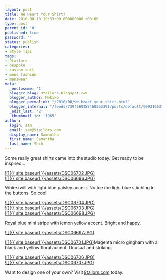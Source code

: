 ```yaml
---
layout: post
title: We Heart Your Shirt!
date: 2010-08-10 19:33:00.000000000 +00:00
type: post
parent_id: '0'
published: true
password: ''
status: publish
categories:
- Style Tips
tags:
- 9tailors
- bespoke
- custom suit
- mens fashion
- menswear
meta:
  _encloseme: '1'
  blogger_blog: 9tailors.blogspot.com
  blogger_author: Makiko
  blogger_permalink: "/2010/08/we-heart-your-shirt.html"
  blogger_internal: "/feeds/7394569855460563391/posts/default/909316537148876281"
  _edit_last: '2'
  _thumbnail_id: '1965'
author:
  login: sam
  email: sam@9tailors.com
  display_name: Samantha
  first_name: Samantha
  last_name: Shih
---
```

Some really great shirts came into the studio today. Get ready to be inspired...

[![]({{ site.baseurl }}/assets/DSC06702.JPG)](http://4.bp.blogspot.com/_20LDsLnO2rk/TGGz7rvSnxI/AAAAAAAAA9E/ZBZPY8JNzIQ/s1600/DSC06702.JPG)  
[![]({{ site.baseurl }}/assets/DSC06696.JPG)](http://3.bp.blogspot.com/_20LDsLnO2rk/TGGxk33g03I/AAAAAAAAA88/JiFmwc9GP00/s1600/DSC06696.JPG)

White twill with light blue paisley accent. Notice the light blue stitching in the buttons. So cool!

[![]({{ site.baseurl }}/assets/DSC06704.JPG)](http://1.bp.blogspot.com/_20LDsLnO2rk/TGGwqfO0swI/AAAAAAAAA80/BhmF6yDMlgQ/s1600/DSC06704.JPG)  
[![]({{ site.baseurl }}/assets/DSC06703.JPG)](http://2.bp.blogspot.com/_20LDsLnO2rk/TGGwp6KD5BI/AAAAAAAAA8s/xBudTpXWK1A/s1600/DSC06703.JPG)  
[![]({{ site.baseurl }}/assets/DSC06698.JPG)](http://2.bp.blogspot.com/_20LDsLnO2rk/TGGwpRJJVOI/AAAAAAAAA8k/owbBpNVpYhA/s1600/DSC06698.JPG)

Royal blue mini stripe with lemon yellow accent. Bright and happy.

[![]({{ site.baseurl }}/assets/DSC06697.JPG)](http://2.bp.blogspot.com/_20LDsLnO2rk/TGGvbxzbUPI/AAAAAAAAA8c/X7-7D5SbDLI/s1600/DSC06697.JPG)

[![]({{ site.baseurl }}/assets/DSC06701.JPG)](http://1.bp.blogspot.com/_20LDsLnO2rk/TGGva0liVCI/AAAAAAAAA8M/vCUxAADifEU/s1600/DSC06701.JPG)Magenta micro gingham with a black and yellow floral accent. Unusual and striking.

[![]({{ site.baseurl }}/assets/DSC06706.JPG)](http://1.bp.blogspot.com/_20LDsLnO2rk/TGGt_SYsuqI/AAAAAAAAA8E/HKGwxBj1U9o/s1600/DSC06706.JPG)  
[![]({{ site.baseurl }}/assets/DSC06707.JPG)](http://4.bp.blogspot.com/_20LDsLnO2rk/TGGt-zAx8hI/AAAAAAAAA78/1ftWxGqfCI8/s1600/DSC06707.JPG)

Want to design one of your own? Visit [9tailors.com](http://beta.9tailors.com/) today.